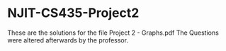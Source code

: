 # NJIT-CS435-Project2

These are the solutions for the file Project 2 - Graphs.pdf
The Questions were altered afterwards by the professor.
